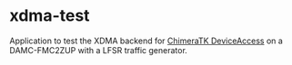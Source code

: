 # xdma-test

Application to test the XDMA backend for [ChimeraTK DeviceAccess](https://github.com/ChimeraTK/DeviceAccess) on a DAMC-FMC2ZUP with a LFSR traffic generator.